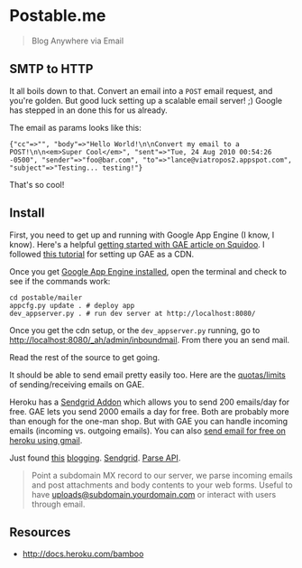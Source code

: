 # Postable.me

> Blog Anywhere via Email

## SMTP to HTTP

It all boils down to that.  Convert an email into a `POST` email request, and you're golden.  But good luck setting up a scalable email server! ;)  Google has stepped in an done this for us already.

The email as params looks like this:

    {"cc"=>"", "body"=>"Hello World!\n\nConvert my email to a POST!\n\n<em>Super Cool</em>", "sent"=>"Tue, 24 Aug 2010 00:54:26 -0500", "sender"=>"foo@bar.com", "to"=>"lance@viatropos2.appspot.com", "subject"=>"Testing... testing!"}
  
That's so cool!

## Install

First, you need to get up and running with Google App Engine (I know, I know).  Here's a helpful [getting started with GAE article on Squidoo](http://www.squidoo.com/Google-App-Engine).  I followed [this tutorial](http://www.digitalistic.com/2008/06/09/10-easy-steps-to-use-google-app-engine-as-your-own-cdn/) for setting up GAE as a CDN.

Once you get [Google App Engine installed](http://code.google.com/appengine/downloads.html), open the terminal and check to see if the commands work:

    cd postable/mailer
    appcfg.py update . # deploy app
    dev_appserver.py . # run dev server at http://localhost:8080/
    
Once you get the cdn setup, or the `dev_appserver.py` running, go to [http://localhost:8080/_ah/admin/inboundmail](http://localhost:8080/_ah/admin/inboundmail).  From there you an send mail.

Read the rest of the source to get going.

It should be able to send email pretty easily too.  Here are the [quotas/limits](http://code.google.com/appengine/docs/quotas.html) of sending/receiving emails on GAE.

Heroku has a [Sendgrid Addon](http://docs.heroku.com/sendgrid#sendgrid-free) which allows you to send 200 emails/day for free.  GAE lets you send 2000 emails a day for free.  Both are probably more than enough for the one-man shop.  But with GAE you can handle incoming emails (incoming vs. outgoing emails).  You can also [send email for free on heroku using gmail](http://blog.heroku.com/archives/2009/11/9/tech_sending_email_with_gmail/).

Just found [this](http://github.com/statianzo/yellowbrick.git) [blogging](http://jxs.me/2010/08/06/yellowbrick-an-email-blogging-example/).  [Sendgrid](http://wiki.sendgrid.com/doku.php). [Parse API](http://wiki.sendgrid.com/doku.php?id=parse_api).

> Point a subdomain MX record to our server, we parse incoming emails and post attachments and body contents to your web forms. Useful to have uploads@subdomain.yourdomain.com or interact with users through email.

## Resources

- http://docs.heroku.com/bamboo